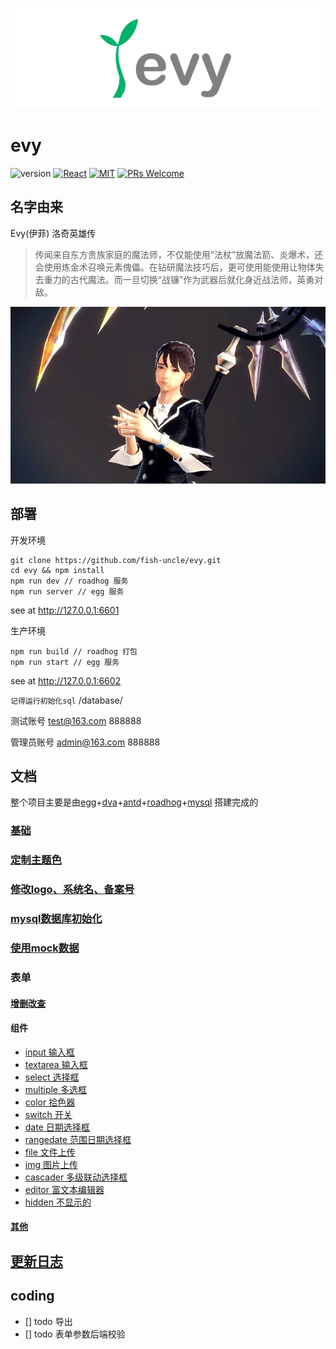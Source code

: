 ![Evy](src/imgs/logo-gray.png)
# evy

![version](https://img.shields.io/badge/version-v1.0.0-brightgreen.svg?style=flat-square) [![React](https://img.shields.io/badge/react-16.x.x-brightgreen.svg?style=flat-square)](https://github.com/facebook/react) [![MIT](https://img.shields.io/dub/l/vibe-d.svg?style=flat-square)](http://opensource.org/licenses/MIT) [![PRs Welcome](https://img.shields.io/badge/PRs-welcome-brightgreen.svg?style=flat-square)](https://reactjs.org/docs/how-to-contribute.html#your-first-pull-request)


## 名字由来
Evy(伊菲) 洛奇英雄传
> 传闻来自东方贵族家庭的魔法师，不仅能使用“法杖”放魔法箭、炎爆术，还会使用炼金术召唤元素傀儡。在钻研魔法技巧后，更可使用能使用让物体失去重力的古代魔法。而一旦切换“战镰”作为武器后就化身近战法师，英勇对敌。

![Evy](src/imgs/evy.jpg)

## 部署
开发环境
```
git clone https://github.com/fish-uncle/evy.git
cd evy && npm install
npm run dev // roadhog 服务
npm run server // egg 服务
```
see at http://127.0.0.1:6601

生产环境
```
npm run build // roadhog 打包
npm run start // egg 服务
```
see at http://127.0.0.1:6602

`记得运行初始化sql` /database/

测试账号 test@163.com 888888

管理员账号 admin@163.com 888888

## 文档
整个项目主要是由[egg](https://eggjs.org/zh-cn/)+[dva](https://dvajs.com/guide/)+[antd](https://ant.design/index-cn)+[roadhog](https://www.npmjs.com/package/roadhog)+[mysql](https://www.mysql.com/) 搭建完成的

### [基础](./doc/基础.md)

### [定制主题色](./doc/定制主题色.md)

### [修改logo、系统名、备案号](./doc/修改logo、系统名、备案号.md)

### [mysql数据库初始化](./doc/mysql数据库初始化.md)

### [使用mock数据](./doc/使用mock数据.md)

### 表单

#### [增删改查](./doc/表单/增删改查.md)

#### 组件
* [input 输入框](./doc/表单/组件/input.md)
* [textarea 输入框](./doc/表单/组件/textarea.md) 
* [select 选择框](./doc/表单/组件/select.md)
* [multiple 多选框](./doc/表单/组件/multiple.md)
* [color 拾色器](./doc/表单/组件/color.md)
* [switch 开关](./doc/表单/组件/switch.md)
* [date 日期选择框](./doc/表单/组件/date.md)
* [rangedate 范围日期选择框](./doc/表单/组件/rangedate.md)
* [file 文件上传](./doc/表单/组件/file.md)
* [img 图片上传](./doc/表单/组件/img.md)
* [cascader 多级联动选择框](./doc/表单/组件/cascader.md)
* [editor 富文本编辑器](./doc/表单/组件/editor.md)
* [hidden 不显示的](./doc/表单/组件/hidden.md)

#### [其他](./doc/表单/其他.md)

## [更新日志](./CHANGELOG.md)

## coding
* [] todo 导出
* [] todo 表单参数后端校验